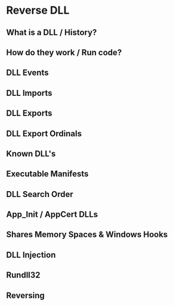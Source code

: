 # Reverse DLL

## What is a DLL / History?

## How do they work / Run code?

## DLL Events

## DLL Imports

## DLL Exports

## DLL Export Ordinals

## Known DLL's

## Executable Manifests

## DLL Search Order

## App_Init / AppCert DLLs

## Shares Memory Spaces & Windows Hooks

## DLL Injection

## Rundll32

## Reversing